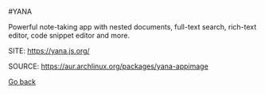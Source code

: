 #YANA

 Powerful note-taking app with nested documents, full-text search, 
 rich-text editor, code snippet editor and more.

 SITE: https://yana.js.org/

 SOURCE: https://aur.archlinux.org/packages/yana-appimage

 [Go back](https://portable-linux-apps.github.io/apps.html)
